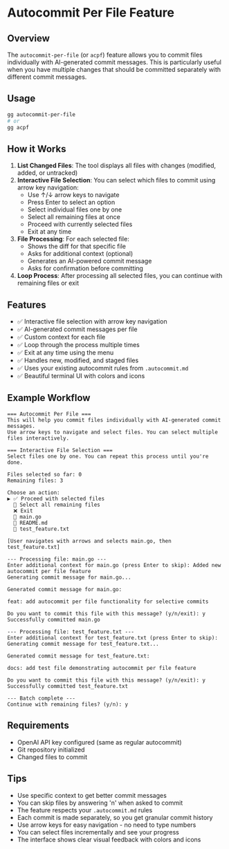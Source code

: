 # Autocommit Per File Feature

## Overview

The `autocommit-per-file` (or `acpf`) feature allows you to commit files individually with AI-generated commit messages. This is particularly useful when you have multiple changes that should be committed separately with different commit messages.

## Usage

```bash
gg autocommit-per-file
# or
gg acpf
```

## How it Works

1. **List Changed Files**: The tool displays all files with changes (modified, added, or untracked)
2. **Interactive File Selection**: You can select which files to commit using arrow key navigation:
   - Use ↑/↓ arrow keys to navigate
   - Press Enter to select an option
   - Select individual files one by one
   - Select all remaining files at once
   - Proceed with currently selected files
   - Exit at any time
3. **File Processing**: For each selected file:
   - Shows the diff for that specific file
   - Asks for additional context (optional)
   - Generates an AI-powered commit message
   - Asks for confirmation before committing
4. **Loop Process**: After processing all selected files, you can continue with remaining files or exit

## Features

- ✅ Interactive file selection with arrow key navigation
- ✅ AI-generated commit messages per file
- ✅ Custom context for each file
- ✅ Loop through the process multiple times
- ✅ Exit at any time using the menu
- ✅ Handles new, modified, and staged files
- ✅ Uses your existing autocommit rules from `.autocommit.md`
- ✅ Beautiful terminal UI with colors and icons

## Example Workflow

```
=== Autocommit Per File ===
This will help you commit files individually with AI-generated commit messages.
Use arrow keys to navigate and select files. You can select multiple files interactively.

=== Interactive File Selection ===
Select files one by one. You can repeat this process until you're done.

Files selected so far: 0
Remaining files: 3

Choose an action:
▶ ✅ Proceed with selected files
  📄 Select all remaining files
  ❌ Exit
  📄 main.go
  📄 README.md
  📄 test_feature.txt

[User navigates with arrows and selects main.go, then test_feature.txt]

--- Processing file: main.go ---
Enter additional context for main.go (press Enter to skip): Added new autocommit per file feature
Generating commit message for main.go...

Generated commit message for main.go:

feat: add autocommit per file functionality for selective commits

Do you want to commit this file with this message? (y/n/exit): y
Successfully committed main.go

--- Processing file: test_feature.txt ---
Enter additional context for test_feature.txt (press Enter to skip):
Generating commit message for test_feature.txt...

Generated commit message for test_feature.txt:

docs: add test file demonstrating autocommit per file feature

Do you want to commit this file with this message? (y/n/exit): y
Successfully committed test_feature.txt

--- Batch complete ---
Continue with remaining files? (y/n): y
```

## Requirements

- OpenAI API key configured (same as regular autocommit)
- Git repository initialized
- Changed files to commit

## Tips

- Use specific context to get better commit messages
- You can skip files by answering 'n' when asked to commit
- The feature respects your `.autocommit.md` rules
- Each commit is made separately, so you get granular commit history
- Use arrow keys for easy navigation - no need to type numbers
- You can select files incrementally and see your progress
- The interface shows clear visual feedback with colors and icons
